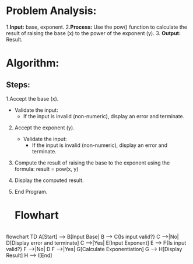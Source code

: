# Problem Analysis:
1.**Input:** base, exponent.
2.**Process:** Use the pow() function to calculate the result of raising the base (x) to the power of the exponent (y).
3. **Output:** Result.
# Algorithm:
## Steps:
1.Accept the base (x).
   - Validate the input:
     - If the input is invalid (non-numeric), display an error and terminate.

2. Accept the exponent (y).
   - Validate the input:
     - If the input is invalid (non-numeric), display an error and terminate.

3. Compute the result of raising the base to the exponent using the formula:
 result = pow(x, y)
     

4.  Display the computed result.

5. End Program.
   # Flowhart
   ```mermaid
   ```
flowchart TD
    A[Start] --> B[Input Base]
    B --> C{Is input valid?}
    C -->|No| D[Display error and terminate]
    C -->|Yes| E[Input Exponent]
    E --> F{Is input valid?}
    F -->|No| D
    F -->|Yes| G[Calculate Exponentiation]
    G --> H[Display Result]
    H --> I[End]
